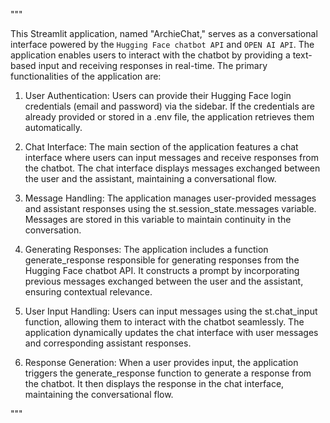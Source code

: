 """

This Streamlit application, named "ArchieChat," serves as a conversational interface powered by the `Hugging Face chatbot API` and `OPEN AI API`. The application enables users to interact with the chatbot by providing a text-based input and receiving responses in real-time. The primary functionalities of the application are:

1. User Authentication: Users can provide their Hugging Face login credentials (email and password) via the sidebar. If the credentials are already provided or stored in a .env file, the application retrieves them automatically.

2. Chat Interface: The main section of the application features a chat interface where users can input messages and receive responses from the chatbot. The chat interface displays messages exchanged between the user and the assistant, maintaining a conversational flow.

3. Message Handling: The application manages user-provided messages and assistant responses using the st.session_state.messages variable. Messages are stored in this variable to maintain continuity in the conversation.

4. Generating Responses: The application includes a function generate_response responsible for generating responses from the Hugging Face chatbot API. It constructs a prompt by incorporating previous messages exchanged between the user and the assistant, ensuring contextual relevance.

5. User Input Handling: Users can input messages using the st.chat_input function, allowing them to interact with the chatbot seamlessly. The application dynamically updates the chat interface with user messages and corresponding assistant responses.

6. Response Generation: When a user provides input, the application triggers the generate_response function to generate a response from the chatbot. It then displays the response in the chat interface, maintaining the conversational flow.

"""

